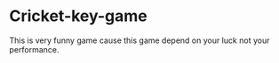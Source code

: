 # Cricket-key-game
This is very funny game cause this game depend on your luck not your performance. 
